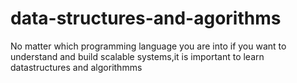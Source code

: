 # data-structures-and-agorithms

No matter which programming language you are into if you want to understand and build scalable systems,it is important to learn datastructures
and algorithmms 
